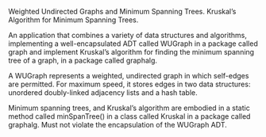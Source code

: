 Weighted Undirected Graphs and Minimum Spanning Trees. Kruskal’s Algorithm for Minimum Spanning Trees.

An application that combines a variety of data structures and algorithms, implementing a well-encapsulated ADT called WUGraph in a package called graph and implement Kruskal’s algorithm for finding the minimum spanning tree of a graph, in a package called graphalg.

A WUGraph represents a weighted, undirected graph in which self-edges are
permitted. For maximum speed, it stores edges in two data structures: unordered doubly-linked adjacency lists and a hash table.

Minimum spanning trees, and Kruskal’s algorithm are embodied in a static method called
minSpanTree() in a class called Kruskal in a package called graphalg. Must not violate the encapsulation of the WUGraph ADT.

